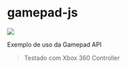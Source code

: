 # gamepad-js
<a href="https://codeclimate.com/github/WLLR9505/gamepad-js/maintainability"><img src="https://api.codeclimate.com/v1/badges/8e4e2897a5852f87aa8f/maintainability" /></a>

Exemplo de uso da Gamepad API  

> Testado com Xbox 360 Controller
